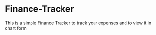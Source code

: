 ﻿# Finance-Tracker
This is a simple Finance Tracker to track your expenses and to view it in chart form
